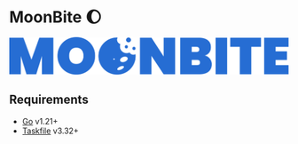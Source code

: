# MoonBite 🌔

![logo](./assets/logo.svg)

## Requirements

- [Go](https://go.dev/) v1.21+
- [Taskfile](https://taskfile.dev/) v3.32+